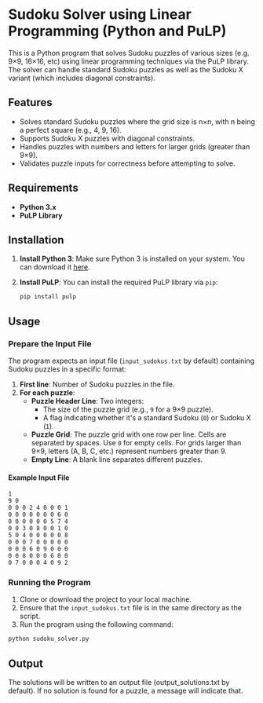 # Sudoku Solver using Linear Programming (Python and PuLP)

This is a Python program that solves Sudoku puzzles of various sizes (e.g. 9×9, 16×16, etc) using linear programming techniques via the PuLP library. The solver can handle standard Sudoku puzzles as well as the Sudoku X variant (which includes diagonal constraints).

## Features

- Solves standard Sudoku puzzles where the grid size is n×n,  with n being a perfect square (e.g., 4, 9, 16).
- Supports Sudoku X puzzles with diagonal constraints.
- Handles puzzles with numbers and letters for larger grids (greater than 9×9).
- Validates puzzle inputs for correctness before attempting to solve.
  
## Requirements

- **Python 3.x**
- **PuLP Library**

## Installation

1. **Install Python 3**: Make sure Python 3 is installed on your system. You can download it [here](https://www.python.org/downloads/).
2. **Install PuLP**: You can install the required PuLP library via `pip`:

    ```bash
    pip install pulp
    ```

## Usage

### Prepare the Input File

The program expects an input file (`input_sudokus.txt` by default) containing Sudoku puzzles in a specific format:

1. **First line**: Number of Sudoku puzzles in the file.
2. **For each puzzle**:
    - **Puzzle Header Line**: Two integers:
      - The size of the puzzle grid (e.g., `9` for a 9×9 puzzle).
      - A flag indicating whether it's a standard Sudoku (`0`) or Sudoku X (`1`).
    - **Puzzle Grid**: The puzzle grid with one row per line. Cells are separated by spaces. Use `0` for empty cells. For grids larger than 9×9, letters (A, B, C, etc.) represent numbers greater than 9.
    - **Empty Line**: A blank line separates different puzzles.

#### Example Input File
```plaintext
1
9 0
0 0 0 2 4 0 0 0 1
0 0 0 0 0 0 0 6 0
0 0 0 0 0 0 5 7 4
0 0 3 0 8 0 0 1 0
5 0 4 0 0 0 0 0 8
0 0 0 7 0 0 0 0 0
0 0 0 6 0 9 0 0 0
0 0 8 0 0 0 6 0 0 
0 7 0 0 0 4 0 9 2
```

### Running the Program

1. Clone or download the project to your local machine.
2. Ensure that the `input_sudokus.txt` file is in the same directory as the script.
3. Run the program using the following command:

```bash
python sudoku_solver.py
```
## Output

The solutions will be written to an output file (output_solutions.txt by default). If no solution is found for a puzzle, a message will indicate that.
